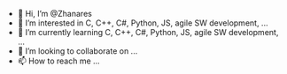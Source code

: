 - 👋 Hi, I’m @Zhanares
- 👀 I’m interested in C, C++, C#, Python, JS, agile SW development, ...
- 🌱 I’m currently learning C, C++, C#, Python, JS, agile SW development, ...
- 💞️ I’m looking to collaborate on ...
- 📫 How to reach me ...

<!---
Zhanares/Zhanares is a ✨ special ✨ repository because its `README.md` (this file) appears on your GitHub profile.
You can click the Preview link to take a look at your changes.
--->
